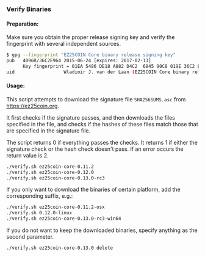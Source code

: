### Verify Binaries

#### Preparation:

Make sure you obtain the proper release signing key and verify the fingerprint with several independent sources.

```sh
$ gpg --fingerprint "EZ25COIN Core binary release signing key"
pub   4096R/36C2E964 2015-06-24 [expires: 2017-02-13]
      Key fingerprint = 01EA 5486 DE18 A882 D4C2  6845 90C8 019E 36C2 E964
uid                  Wladimir J. van der Laan (EZ25COIN Core binary release signing key) <laanwj@gmail.com>
```

#### Usage:

This script attempts to download the signature file `SHA256SUMS.asc` from https://ez25coin.org.

It first checks if the signature passes, and then downloads the files specified in the file, and checks if the hashes of these files match those that are specified in the signature file.

The script returns 0 if everything passes the checks. It returns 1 if either the signature check or the hash check doesn't pass. If an error occurs the return value is 2.


```sh
./verify.sh ez25coin-core-0.11.2
./verify.sh ez25coin-core-0.12.0
./verify.sh ez25coin-core-0.13.0-rc3
```

If you only want to download the binaries of certain platform, add the corresponding suffix, e.g.:

```sh
./verify.sh ez25coin-core-0.11.2-osx
./verify.sh 0.12.0-linux
./verify.sh ez25coin-core-0.13.0-rc3-win64
```

If you do not want to keep the downloaded binaries, specify anything as the second parameter.

```sh
./verify.sh ez25coin-core-0.13.0 delete
```
